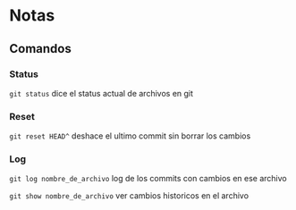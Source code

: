 # Notas

## Comandos

### Status

```git status``` dice el status actual de archivos en git

### Reset

```git reset HEAD^``` deshace el ultimo commit sin borrar los cambios

### Log

```git log nombre_de_archivo``` log de los commits con cambios en ese archivo

```git show nombre_de_archivo``` ver cambios historicos en el archivo
